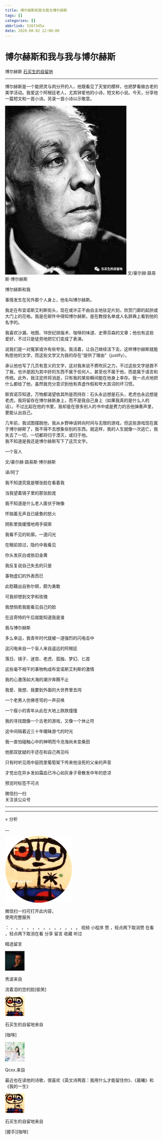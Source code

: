 ```yaml
---
title: 博尔赫斯和我与我与博尔赫斯
tags: []
categories: []
abbrlink: 526f3d5a
date: 2020-08-02 12:00:00
---
```


#  博尔赫斯和我与我与博尔赫斯

博尔赫斯  [ 石买生的自留地 ](javascript:void\(0\);)

__ _ _ _ _

博尔赫斯是一个能把灵与肉分开的人，他既看见了天堂的模样，也把梦看做古老的美学活动。我爱这个阿根廷老人，尤其钟爱他的小诗，短文和小说。今天，分享他一篇短文和一首小诗。另录一首小诗以示敬意。

![](20200802博尔赫斯和我与我与博尔赫斯/img1.jpg)
文/豪尔赫·路易斯·博尔赫斯

博尔赫斯和我

事情发生在另外那个人身上，他名叫博尔赫斯。

我走在布宜诺斯艾利斯街头，现在或许正不由自主地驻足片刻，欣赏门廊的起拱或大门上的花格。我是在邮件中得知博尔赫斯，是在教授名单或人名辞典上看到他的名字的。

我喜欢沙漏、地图、18世纪排版术、咖啡的味道、史蒂芬森的文章；他也有这些爱好，不过只是徒劳地把它们变成了表演。

说我们是一对冤家或许有些夸张。我活着，让自己继续活下去，这样博尔赫斯就能构思他的文学，而这些文学又为我的存在“提供了理由”（justify）。

承认他也写了几页有意义的文字，这对我来说不费吹灰之力，不过这些文字拯救不了我，也许是因为其中好的东西不属于任何人，甚至也不属于他，而是属于语言和传统。此外，我注定终将消逝，只有我的某些瞬间能在他身上幸存。我一点点地把什么都给了他，虽然我充分意识到他有弄虚作假和夸大其词的坏习惯。

斯宾诺莎知道，万物都渴望依其所是而持存：石头永远想是石头，老虎也永远想是老虎。我将留存在博尔赫斯身上，而不是我自己身上（如果我真的是什么人的话）。不过比起在他的书里，我却是在很多别人的书中或是费力的吉他弹奏声里，更能认出自己。

几年前，我试图摆脱他，我从乡野神话转向时间与无限的游戏，但这些游戏现在属于博尔赫斯了，我不得不去想象些别的东西。就这样，我的人生就像一次逃亡，我失去了一切，一切都将归于湮灭，或归于他。  
我不知道是我还是博尔赫斯写下了这页文字。

一个盲人

文/豪尔赫·路易斯·博尔赫斯

译/阿丁

我不知道究竟是哪张脸在看着我

当我望着镜子里的那张脸庞

我不知道是什么老人匿伏于映像

怀揣着无声且已疲惫的怒火

阴影里我缓慢地用手探索

我看不见的轮廓。一道闪光

在眼前掠过，隐约中我看见

你头发灰白或依旧金黄

我反复说自己失去的只是

事物虚幻的外表而已

此慰藉出自弥尔顿，颇为勇敢

可我却想到文字和玫瑰

我想倘若我能看见自己的脸

在这奇特的午后就能知道我是谁

我与博尔赫斯

多么幸运，我青年时代就被一道强烈的闪电击中

这闪电来自一个盲人来自遥远的阿根廷

落日、镜子、迷宫、老虎、孤独、梦幻、匕首

这些毫不相干的事物构成布宜诺斯艾利斯的激情

我的心激荡如大海的潮汐奔腾不止

我爱、我想、我要到外面的大世界里去闯

一个老男人仿佛苍穹的一声召唤

一个瘦小的青年从此在大地上跌跌撞撞

我的寻找既像一个古老的游戏，又像一个休止符

这中间隔着近三十年暧昧游弋的时光

我一直怕碰触心中的神明而今沧海尚未变桑田

他那双犹疑的手还在和自己再见吗

只有时听见雨中庭院里葡萄架下传来他没死的父亲的声音

才觉出在异乡发如霜血已冷心如灰身子骨散发中年的悲凉

预览时标签不可点

微信扫一扫  
关注该公众号





****



****



×  分析

__

![作者头像](shared/img1.png)

微信扫一扫可打开此内容，  
使用完整服务

：  ，  ，  ，  ，  ，  ，  ，  ，  ，  ，  ，  ，  。  视频  小程序  赞  ，轻点两下取消赞  在看  ，轻点两下取消在看
分享  留言  收藏  听过

精选留言

![](shared/img48.jpg)

秀波来自

流着泪的您的脸[偷笑]

![](shared/img4.jpg)

石买生的自留地来自

[咖啡]

![](shared/img39.jpg)

Qcxx.来自

最近也在读他的诗歌，很喜欢《英文诗两首：我用什么才能留住你》、《晨曦》和《我的一生》

![](shared/img4.jpg)

石买生的自留地来自

[握手][咖啡]

